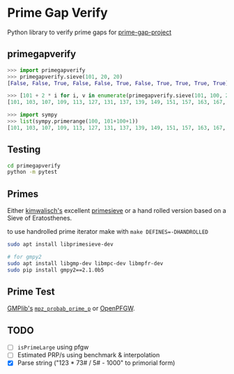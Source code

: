 # Prime Gap Verify

Python library to verify prime gaps for
[prime-gap-project](https://github.com/primegap-list-project/prime-gap-list/)

## primegapverify

```python
>>> import primegapverify
>>> primegapverify.sieve(101, 20, 20)
[False, False, True, False, False, True, False, True, True, True, True]

>>> [101 + 2 * i for i, v in enumerate(primegapverify.sieve(101, 100, 20)) if v is False]
[101, 103, 107, 109, 113, 127, 131, 137, 139, 149, 151, 157, 163, 167, 173, 179, 181, 191, 193, 197, 199]

>>> import sympy
>>> list(sympy.primerange(100, 101+100+1))
[101, 103, 107, 109, 113, 127, 131, 137, 139, 149, 151, 157, 163, 167, 173, 179, 181, 191, 193, 197, 199]
```

## Testing

```bash
cd primegapverify
python -m pytest
```

## Primes

Either [kimwalisch's](https://github.com/kimwalisch/)
excellent [primesieve](https://github.com/kimwalisch/primesieve)
or a hand rolled version based on a Sieve of Eratosthenes.

to use handrolled prime iterator make with `make DEFINES=-DHANDROLLED`

```bash
sudo apt install libprimesieve-dev

# for gmpy2
sudo apt install libgmp-dev libmpc-dev libmpfr-dev
sudo pip install gmpy2==2.1.0b5
```

## Prime Test

[GMPlib's](https://gmplib.org/)
[`mpz_probab_prime_p`](https://gmplib.org/manual/Number-Theoretic-Functions#Number-Theoretic-Functions)
or [OpenPFGW](https://sourceforge.net/projects/openpfgw/).


## TODO

* [ ] `isPrimeLarge` using pfgw
* [ ] Estimated PRP/s using benchmark & interpolation
* [x] Parse string ("123 * 73# / 5# - 1000" to primorial form)
